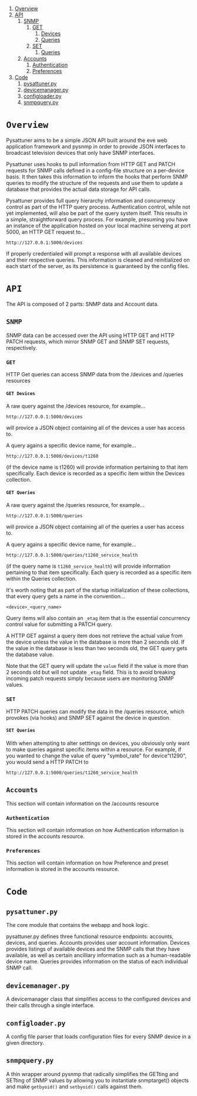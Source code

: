 1. [Overview](#overview)
2. [API](#api)
    1. [SNMP](#snmp)
        1. [GET](#get)
            1. [Devices](#get-devices)
            2. [Queries](#get-queries)
        2. [SET](#SET)
            1. [Queries](#set-queries)
    2. [Accounts](#accounts)
        1. [Authentication](#authentication)
        2. [Preferences](#preferences)
3. [Code](#code)
    1. [pysattuner.py](#pysattuner-py)
    2. [devicemanager.py](#devicemanager-py)
    3. [configloader.py](#configloader-py)
    4. [snmpquery.py](#snmpquery-py)

# `Overview`

Pysattuner aims to be a simple JSON API built around the eve web application 
framework and pysnmp in order to provide JSON interfaces to broadcast television
devices that only have SNMP interfaces.

Pysattuner uses hooks to pull information from HTTP GET and PATCH requests for
SNMP calls defined in a config-file structure on a per-device basis. It then
takes this information to inform the hooks that perform SNMP queries to modify
the structure of the requests and use them to update a database that provides
the actual data storage for API calls.

Pysattuner provides full query hierarchy information and concurrency control as
part of the HTTP query process. Authentication control, while not yet
implemented, will also be part of the query system itself. This results in a
simple, straightforward query process. For example, presuming you have an
instance of the application hosted on your local machine serveing at port 5000,
an HTTP GET request to...

    http://127.0.0.1:5000/devices

If properly credentialed will prompt a response with all available devices and
their respective queries. This information is cleaned and reinitialized on each
start of the server, as its persistence is guaranteed by the config files.

# `API`

The API is composed of 2 parts: SNMP data and Account data.

## `SNMP`

SNMP data can be accessed over the API using HTTP GET and HTTP PATCH requests,
which mirror SNMP GET and SNMP SET requests, respectively.

### `GET`

HTTP Get queries can access SNMP data from the /devices and /queries resources

#### `GET Devices`

A raw query against the /devices resource, for example...

    http://127.0.0.1:5000/devices

will provice a JSON object containing all of the devices a user has access to.

A query agains a specific device name, for example...

    http://127.0.0.1:5000/devices/t1260

(if the device name is t1260) will provide information pertaining to that item
specifically. Each device is recorded as a specific item within the Devices
collection.

#### `GET Queries`

A raw query against the /queries resource, for example...

    http://127.0.0.1:5000/queries

will provice a JSON object containing all of the queries a user has access to.

A query agains a specific device name, for example...

    http://127.0.0.1:5000/queries/t1260_service_health

(if the query name is `t1260_service_health`) will provide information 
pertaining to that item specifically. Each query is recorded as a specific 
item within the Queries collection.

It's worth noting that as part of the startup initialization of these
collections, that every query gets a name in the convention...

    <device>_<query_name>

Query items will also contain an `_etag` item that is the essential
concurrency control value for submitting a PATCH query.

A HTTP GET against a query item does not retrieve the actual value from the
device unless the value in the database is more than 2 seconds old. If the
value in the database is less than two seconds old, the GET query gets the
database value.

Note that the GET query will update the `value` field if the value
is more than 2 seconds old but will not update `_etag` field. This is to
avoid breaking incoming patch requests simply because users are monitoring
SNMP values.

### `SET`

HTTP PATCH queries can modify the data in the /queries resource, which provokes
(via hooks) and SNMP SET against the device in question.

#### `SET Queries`

<!-- TODO Finish -->

With when attempting to alter setttings on devices, you obviously only want
to make queries against specific items within a resource. For example, if you
wanted to change the value of query "symbol_rate" for device"t1290", you would
send a HTTP PATCH to

    http://127.0.0.1:5000/queries/t1260_service_health

## `Accounts`

This section will contain information on the /accounts resource

### `Authentication`

This section will contain information on how Authentication information is
stored in the accounts resource.

### `Preferences`

This section will contain information on how Preference and preset information
is stored in the accounts resource.

# `Code`

## `pysattuner.py`
The core module that contains the webapp and hook logic.

pysattuner.py defines three functional resource endpoints: accounts, devices,
and queries. Accounts provides user account information. Devices provides
listings of available devices and the SNMP calls that they have available, as
well as certain ancilliary information such as a human-readable device name.
Queries provides information on the status of each individual SNMP call.

## `devicemanager.py`
A devicemanager class that simplifies access to the configured devices and their
calls through a single interface.

## `configloader.py`
A config file parser that loads configuration files for every SNMP device in a
given directory.

## `snmpquery.py`
A thin wrapper around pysnmp that radically simplifies the GETting and SETting
of SNMP values by allowing you to instantiate snmptarget() objects and make 
`getbyoid()` and `setbyoid()` calls against them.
